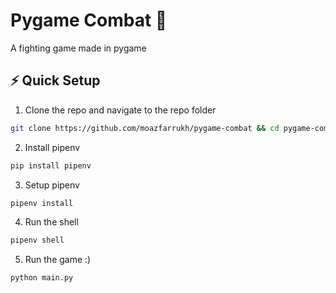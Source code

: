 # Pygame Combat 🥊
A fighting game made in pygame 

## ⚡️ Quick Setup

1. Clone the repo and navigate to the repo folder
```bash
git clone https://github.com/moazfarrukh/pygame-combat && cd pygame-combat
```
2. Install pipenv
```bash
pip install pipenv
```
3. Setup pipenv
```bash
pipenv install  
```
4. Run the shell  
```bash
pipenv shell
```
5. Run the game :)
```bash
python main.py
```
